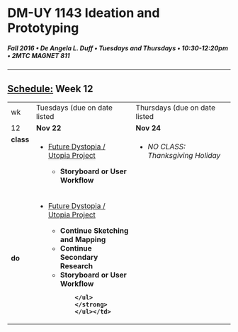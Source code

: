 # DM-UY 1143 Ideation and Prototyping
##### Fall 2016 • De Angela L. Duff • Tuesdays and Thursdays • 10:30-12:20pm • 2MTC MAGNET 811

---
## [Schedule:](schedule.md) Week 12


<table>
<tr>
<td>wk</td>
<td>Tuesdays (due on date listed</td>
<td>Thursdays (due on date listed</td>
</tr>
<tr>
  <td valign="top">12</td>
  <td valign="top" width="48%"><strong>Nov 22</strong></td>
  <td valign="top" width="48%"><strong>Nov 24</strong></td>
</tr>
<tr>
<td valign="top"><strong>class</strong></td>
<td valign="top">
<ul>
<li><a href="future.md">Future Dystopia / Utopia Project</a>
</li>
        <strong>
        <ul>
        <li>Storyboard or User Workflow</li>
        </ul>
        </strong>
        </ul>
 </td>

<!-- 2nd column class -->
<td valign="top" width="48%">
<ul>
<li><i>NO CLASS: Thanksgiving Holiday</i></li>
</ul>
    </td>
</tr>


<tr>
<td><strong>do</strong></td>
<td>
<ul>
<li><a href="future.md">Future Dystopia / Utopia Project</a>
</li>
        <strong>
        <ul>
        <li>Continue Sketching and Mapping</li>
        <li>Continue Secondary Research</li>
        <li>Storyboard or User Workflow</li>
        
        </ul>
        </strong>
        </ul></td>
<td></td>
</tr>
</table>










